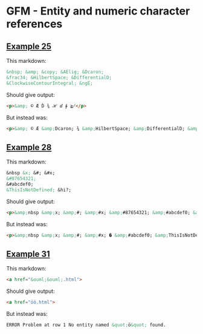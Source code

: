 # GFM - Entity and numeric character references

## [Example 25](https://spec.commonmark.org/0.30/#example-25)

This markdown:

````````````markdown
&nbsp; &amp; &copy; &AElig; &Dcaron;
&frac34; &HilbertSpace; &DifferentialD;
&ClockwiseContourIntegral; &ngE;

````````````

Should give output:

````````````html
<p>&amp; © Æ Ď ¾ ℋ ⅆ ∲ ≧̸</p>
````````````

But instead was:

````````````html
<p>&amp; © Æ &amp;Dcaron; ¾ &amp;HilbertSpace; &amp;DifferentialD; &amp;ClockwiseContourIntegral; &amp;ngE;</p>
````````````
## [Example 28](https://spec.commonmark.org/0.30/#example-28)

This markdown:

````````````markdown
&nbsp &x; &#; &#x;
&#87654321;
&#abcdef0;
&ThisIsNotDefined; &hi?;

````````````

Should give output:

````````````html
<p>&amp;nbsp &amp;x; &amp;#; &amp;#x; &amp;#87654321; &amp;#abcdef0; &amp;ThisIsNotDefined; &amp;hi?;</p>
````````````

But instead was:

````````````html
<p>&amp;nbsp &amp;x; &amp;#; &amp;#x; � &amp;#abcdef0; &amp;ThisIsNotDefined; &amp;hi?;</p>
````````````
## [Example 31](https://spec.commonmark.org/0.30/#example-31)

This markdown:

````````````markdown
<a href="&ouml;&ouml;.html">

````````````

Should give output:

````````````html
<a href="öö.html">
````````````

But instead was:

````````````html
ERROR Problem at row 1 No entity named &quot;ö&quot; found.
````````````
